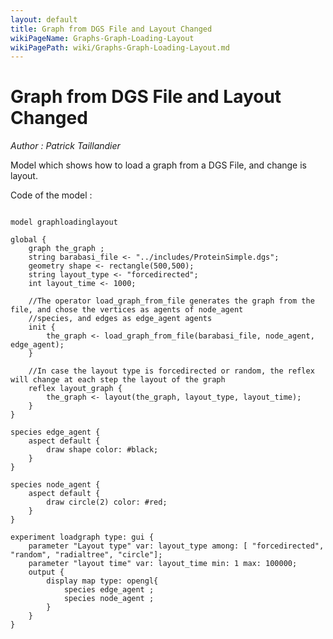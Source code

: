 ```yaml
---
layout: default
title: Graph from DGS File and Layout Changed
wikiPageName: Graphs-Graph-Loading-Layout
wikiPagePath: wiki/Graphs-Graph-Loading-Layout.md
---
```


[//]: # (keyword|operator_load_graph_from_file)
[//]: # (keyword|operator_layout)
[//]: # (keyword|concept_graph)
[//]: # (keyword|concept_load_file)
[//]: # (keyword|concept_dgs)
# Graph from DGS File and Layout Changed


_Author : Patrick Taillandier_

Model which shows how to load a graph from a DGS File, and change is layout. 


Code of the model : 

```

model graphloadinglayout

global {
	graph the_graph ;
	string barabasi_file <- "../includes/ProteinSimple.dgs";
	geometry shape <- rectangle(500,500);
	string layout_type <- "forcedirected";
	int layout_time <- 1000;
	
	//The operator load_graph_from_file generates the graph from the file, and chose the vertices as agents of node_agent 
	//species, and edges as edge_agent agents
	init {
		the_graph <- load_graph_from_file(barabasi_file, node_agent, edge_agent);
	}
	
	//In case the layout type is forcedirected or random, the reflex will change at each step the layout of the graph
	reflex layout_graph {
		the_graph <- layout(the_graph, layout_type, layout_time);
	}
}

species edge_agent {
	aspect default {	
		draw shape color: #black;
	}
}

species node_agent {
	aspect default {	
		draw circle(2) color: #red;
	}
}

experiment loadgraph type: gui {
	parameter "Layout type" var: layout_type among: [ "forcedirected", "random", "radialtree", "circle"];
	parameter "layout time" var: layout_time min: 1 max: 100000;
	output {
		display map type: opengl{
			species edge_agent ;
			species node_agent ;
		}
	}
}
```
